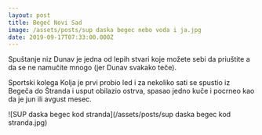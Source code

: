 ```yaml
---
layout: post
title: Begeč Novi Sad
image: /assets/posts/sup daska begec nebo voda i ja.jpg
date: 2019-09-17T07:33:00.000Z
---
```


Spuštanje niz Dunav je jedna od lepih stvari koje možete sebi da priuštite a da
se ne namučite mnogo (jer Dunav svakako teče).

Sportski kolega Kolja je prvi probio led i za nekoliko sati se spustio iz Begeča
do Štranda i usput obilazio ostrva, spasao jedno kuče i pocrneo kao da je jun
ili avgust mesec.


![SUP daska begec kod stranda](/assets/posts/sup daska begec kod stranda.jpg)

